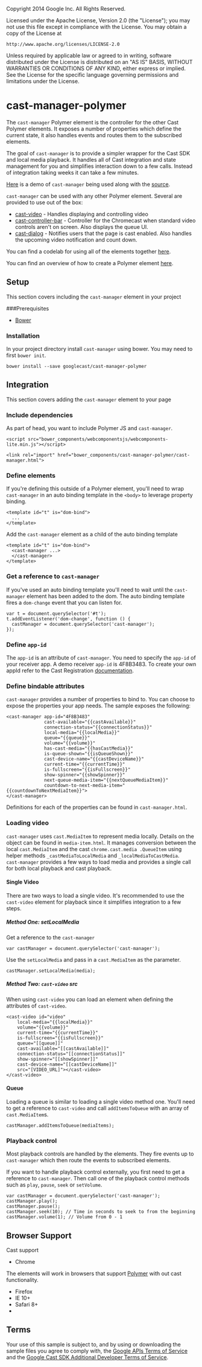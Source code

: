 Copyright 2014 Google Inc. All Rights Reserved.

Licensed under the Apache License, Version 2.0 (the "License");
you may not use this file except in compliance with the License.
You may obtain a copy of the License at

    http://www.apache.org/licenses/LICENSE-2.0

Unless required by applicable law or agreed to in writing, software
distributed under the License is distributed on an "AS IS" BASIS,
WITHOUT WARRANTIES OR CONDITIONS OF ANY KIND, either express or implied.
See the License for the specific language governing permissions and
limitations under the License.

# cast-manager-polymer
The `cast-manager` Polymer element is the controller for the other Cast Polymer elements.  It 
exposes a number of properties which define the current state, it also handles events and 
routes them to the subscribed elements.

The goal of `cast-manager` is to provide a simpler wrapper for the Cast SDK and local media 
playback.  It handles all of Cast integration and state management for you and simplifies interaction down to a 
few calls.  Instead of integration taking weeks it can take a few minutes.

[Here](http://googlecast.github.io/CastVideos-chrome-material/) is a demo of `cast-manager` being 
used along with the [source](https://github.com/googlecast/CastVideos-chrome-material).

`cast-manager` can be used with any other Polymer element.  Several are provided to use out of 
the box:

* [cast-video](https://github.com/googlecast/cast-video-polymer) - Handles displaying and 
controlling video
* [cast-controller-bar](https://github.com/googlecast/cast-controller-bar-polymer) - Controller for
 the
 Chromecast when standard video controls aren't on screen.  Also displays the queue UI.
* [cast-dialog](https://github.com/googlecast/cast-dialog-polymer) - Notifies users that the page
 is cast enabled.  Also handles the upcoming video notification and count down.

You can find a codelab for using all of the elements together [here](http://www.code-labs.io/codelabs/polymer-cast-elements/index.html?index=..%2F..%2Fpolymer-summit&viewga=UA-39334307-12#0).

You can find an overview of how to create a Polymer element [here](https://www.polymer-project.org/).

## Setup
This section covers including the `cast-manager` element in your project

###Prerequisites

* [Bower](http://bower.io/)

### Installation
In your project directory install `cast-manager` using bower.  You may need to first `bower init`.

    bower install --save googlecast/cast-manager-polymer
    
## Integration
This section covers adding the `cast-manager` element to your page 

### Include dependencies
As part of head, you want to include Polymer JS and `cast-manager`.

    <script src="bower_components/webcomponentsjs/webcomponents-lite.min.js"></script>
    
    <link rel="import" href="bower_components/cast-manager-polymer/cast-manager.html">

### Define elements    
If you're defining this outside of a Polymer element, you'll need to wrap `cast-manager` in an 
auto binding template in the `<body>` to leverage property binding.

    <template id="t" is="dom-bind">
      ...
    </template>
    
Add the `cast-manager` element as a child of the auto binding template

    <template id="t" is="dom-bind">
      <cast-manager ...>
      </cast-manager>
    </template>

### Get a reference to `cast-manager`
If you've used an auto binding template you'll need to wait until the `cast-manager` element has 
been added to the dom.  The auto binding template fires a `dom-change` event that you can listen 
for.

    var t = document.querySelector('#t');
    t.addEventListener('dom-change', function () {
      castManager = document.querySelector('cast-manager');
    });
      
### Define `app-id`
The `app-id` is an attribute of `cast-manager`.  You need to specify the `app-id` of your 
receiver app.  A demo receiver `app-id` is 4F8B3483. To create your own appId refer to the Cast 
Registration [documentation](https://developers.google.com/cast/docs/registration).

### Define bindable attributes
`cast-manager` provides a number of properties to bind to.  You can choose to expose the properties
your app needs.  The sample exposes the following:

    <cast-manager app-id="4F8B3483"
                  cast-available="{{castAvailable}}"
                  connection-status="{{connectionStatus}}"
                  local-media="{{localMedia}}"
                  queue="{{queue}}"
                  volume="{{volume}}"
                  has-cast-media="{{hasCastMedia}}"
                  is-queue-shown="{{isQueueShown}}"
                  cast-device-name="{{castDeviceName}}"
                  current-time="{{currentTime}}"
                  is-fullscreen="{{isFullscreen}}"
                  show-spinner="{{showSpinner}}"
                  next-queue-media-item="{{nextQueueMediaItem}}"
                  countdown-to-next-media-item="{{countdownToNextMediaItem}}">
    </cast-manager>
    
Definitions for each of the properties can be found in `cast-manager.html`.

### Loading video
`cast-manager` uses `cast.MediaItem` to represent media locally.  Details on the object can be 
found in `media-item.html`.
 It manages conversion between the local `cast.MediaItem` and the cast `chrome.cast.media
 .QueueItem` using helper methods `_castMediaToLocalMedia` and `_localMediaToCastMedia`.  
 `cast-manager` provides a few ways to load media and provides a single call for both local 
 playback and cast playback.

#### Single Video 
There are two ways to load a single video.  It's recommended to use the `cast-video` element for 
playback since it simplifies integration to a few steps.

##### Method One: setLocalMedia
Get a reference to the `cast-manager`

    var castManager = document.querySelector('cast-manager');
    
Use the `setLocalMedia` and pass in a `cast.MediaItem` as the parameter.
    
    castManager.setLocalMedia(media);
    
##### Method Two: `cast-video` src
When using `cast-video` you can load an element when defining the attributes of `cast-video`.

    <cast-video id="video"
        local-media="{{localMedia}}"
        volume="{{volume}}"
        current-time="{{currentTime}}"
        is-fullscreen="{{isFullscreen}}"
        queue="[[queue]]"
        cast-available="[[castAvailable]]"
        connection-status="[[connectionStatus]]"
        show-spinner="[[showSpinner]]"
        cast-device-name="[[castDeviceName]]"
        src="[VIDEO_URL]"></cast-video>
    </cast-video>

#### Queue
Loading a queue is similar to loading a single video method one.  You'll need to get a reference 
to `cast-video` and call `addItemsToQueue` with an array of `cast.MediaItem`s.

    castManager.addItemsToQueue(mediaItems);

### Playback control
Most playback controls are handled by the elements.  They fire events up to `cast-manager` which 
then route the events to subscribed elements.

If you want to handle playback control externally, you first need to get a reference to 
`cast-manager`.  Then call one of the playback control methods such as `play`, `pause`, `seek` or
 `setVolume`.
 
    var castManager = document.querySelector('cast-manager'); 
    castManager.play();
    castManager.pause();
    castManager.seek(10); // Time in seconds to seek to from the beginning
    castManager.volume(1); // Volume from 0 - 1

## Browser Support
Cast support
* Chrome

The elements will work in browsers that support [Polymer](https://www.polymer-project.org/1.0/resources/compatibility.html) with out cast functionality.
* Firefox
* IE 10+
* Safari 8+
* 

## Terms
Your use of this sample is subject to, and by using or downloading the sample files you agree to comply with, the [Google APIs Terms of Service](https://developers.google.com/terms/) and the [Google Cast SDK Additional Developer Terms of Service](https://developers.google.com/cast/docs/terms/).
